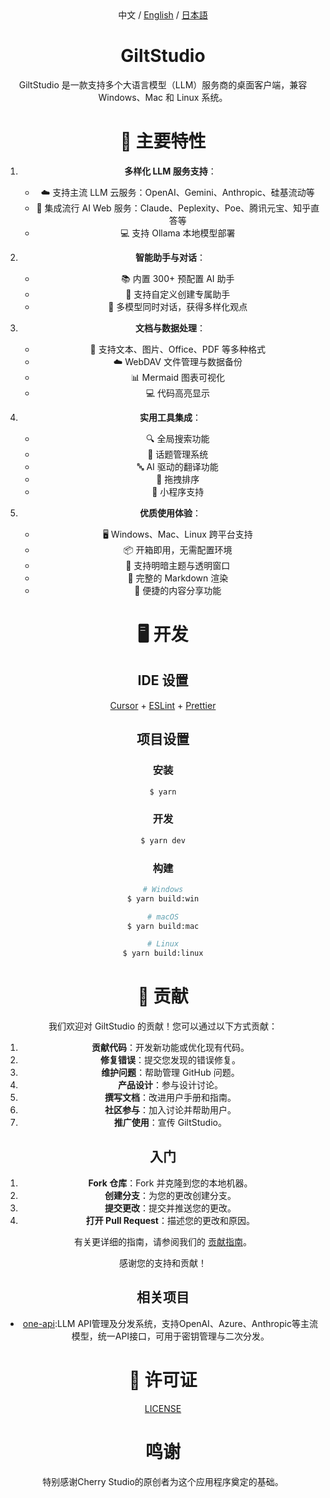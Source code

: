 </h1>
<div align="center">
  中文 / <a href="https://github.com/juneding76/gilt-studio">English</a> / <a href="./README.ja.md">日本語</a>

  
# GiltStudio

GiltStudio 是一款支持多个大语言模型（LLM）服务商的桌面客户端，兼容 Windows、Mac 和 Linux 系统。


# 🌟 主要特性

1. **多样化 LLM 服务支持**：

   - ☁️ 支持主流 LLM 云服务：OpenAI、Gemini、Anthropic、硅基流动等
   - 🔗 集成流行 AI Web 服务：Claude、Peplexity、Poe、腾讯元宝、知乎直答等
   - 💻 支持 Ollama 本地模型部署

2. **智能助手与对话**：

   - 📚 内置 300+ 预配置 AI 助手
   - 🤖 支持自定义创建专属助手
   - 💬 多模型同时对话，获得多样化观点

3. **文档与数据处理**：

   - 📄 支持文本、图片、Office、PDF 等多种格式
   - ☁️ WebDAV 文件管理与数据备份
   - 📊 Mermaid 图表可视化
   - 💻 代码高亮显示

4. **实用工具集成**：

   - 🔍 全局搜索功能
   - 📝 话题管理系统
   - 🔤 AI 驱动的翻译功能
   - 🎯 拖拽排序
   - 🔌 小程序支持

5. **优质使用体验**：
   - 🖥️ Windows、Mac、Linux 跨平台支持
   - 📦 开箱即用，无需配置环境
   - 🎨 支持明暗主题与透明窗口
   - 📝 完整的 Markdown 渲染
   - 🤲 便捷的内容分享功能

# 🖥️ 开发

## IDE 设置

[Cursor](https://www.cursor.com/) + [ESLint](https://marketplace.visualstudio.com/items?itemName=dbaeumer.vscode-eslint) + [Prettier](https://marketplace.visualstudio.com/items?itemName=esbenp.prettier-vscode)

## 项目设置

### 安装

```bash
$ yarn
```

### 开发

```bash
$ yarn dev
```

### 构建

```bash
# Windows
$ yarn build:win

# macOS
$ yarn build:mac

# Linux
$ yarn build:linux
```

# 🤝 贡献

我们欢迎对 GiltStudio 的贡献！您可以通过以下方式贡献：

1. **贡献代码**：开发新功能或优化现有代码。
2. **修复错误**：提交您发现的错误修复。
3. **维护问题**：帮助管理 GitHub 问题。
4. **产品设计**：参与设计讨论。
5. **撰写文档**：改进用户手册和指南。
6. **社区参与**：加入讨论并帮助用户。
7. **推广使用**：宣传 GiltStudio。

## 入门

1. **Fork 仓库**：Fork 并克隆到您的本地机器。
2. **创建分支**：为您的更改创建分支。
3. **提交更改**：提交并推送您的更改。
4. **打开 Pull Request**：描述您的更改和原因。

有关更详细的指南，请参阅我们的 [贡献指南](./CONTRIBUTING.md)。

感谢您的支持和贡献！

## 相关项目
* [one-api](https://github.com/songquanpeng/one-api):LLM API管理及分发系统，支持OpenAI、Azure、Anthropic等主流模型，统一API接口，可用于密钥管理与二次分发。

# 📃 许可证

[LICENSE](../LICENSE)

# 鸣谢

特别感谢Cherry Studio的原创者为这个应用程序奠定的基础。
